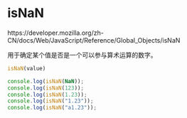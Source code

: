 # isNaN

<div class="o">https://developer.mozilla.org/zh-CN/docs/Web/JavaScript/Reference/Global_Objects/isNaN</div>

用于确定某个值是否是一个可以参与算术运算的数字。

```JavaScript
isNaN(value)
```

<div class="run"></div>

```JavaScript
console.log(isNaN(NaN));
console.log(isNaN(123));
console.log(isNaN(1.23));
console.log(isNaN("1.23"));
console.log(isNaN("a1.23"));
```

